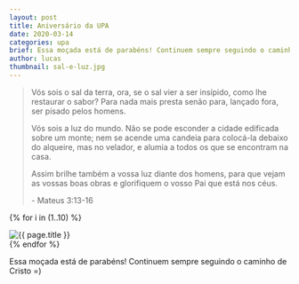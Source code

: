 ```yaml
---
layout: post
title: Aniversário da UPA
date: 2020-03-14
categories: upa
brief: Essa moçada está de parabéns! Continuem sempre seguindo o caminho de Cristo =)
author: lucas
thumbnail: sal-e-luz.jpg
---
```


<blockquote class="blockquote">
<p>
Vós sois o sal da terra, ora, se o sal vier a ser insípido, como lhe restaurar o sabor? Para nada mais presta senão para, lançado fora, ser pisado pelos homens.
</p>

<p>
Vós sois a luz do mundo. Não se pode esconder a cidade edificada sobre um monte; nem se acende uma candeia para colocá-la debaixo do alqueire, mas no velador, e alumia a todos os que se encontram na casa.
</p>

<p>
Assim brilhe também a vossa luz diante dos homens, para que vejam as vossas boas obras e glorifiquem o vosso Pai que está nos céus.
</p>

<p>
- Mateus 3:13-16
</p>

</blockquote>


<div class="card-columns">

{% for i in (1..10) %}
  <div class="card">
    <img class="card-img-top" src="{{ site.baseurl }}/assets/images/posts/sal-e-luz/{{forloop.index}}.jpeg" alt="{{ page.title }}" />
  </div>
{% endfor %}

</div>

Essa moçada está de parabéns! Continuem sempre seguindo o caminho de Cristo =)
